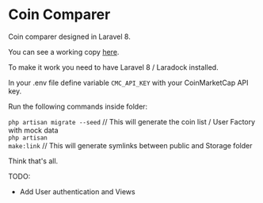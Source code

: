 <h1>Coin Comparer</h1>

Coin comparer designed in Laravel 8.

You can see a working copy <a href="http://www.agustinbottos.com.ar/laravel/">here</a>.

To make it work you need to have Laravel 8 / Laradock installed.

In your .env file define variable <code>CMC_API_KEY</code> with your CoinMarketCap API key.

Run the following commands inside folder:

<code>php artisan migrate --seed</code> // This will generate the coin list / User Factory with mock data <br/>
<code>php artisan make:link</code> // This will generate symlinks between public and Storage folder

Think that's all.

TODO:
* Add User authentication and Views
